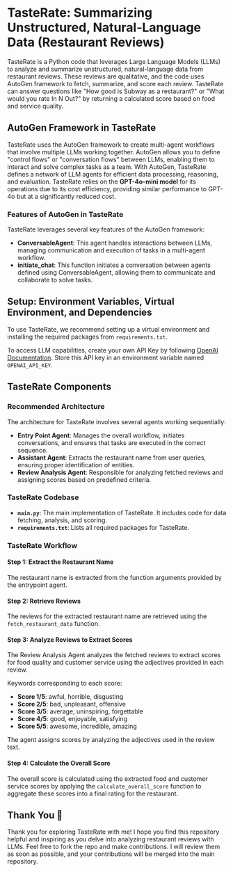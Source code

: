 # TasteRate: Summarizing Unstructured, Natural-Language Data (Restaurant Reviews)

TasteRate is a Python code that leverages Large Language Models (LLMs) to analyze and summarize unstructured, natural-language data from restaurant reviews. These reviews are qualitative, and the code uses AutoGen framework to fetch, summarize, and score each review. TasteRate can answer questions like "How good is Subway as a restaurant?" or "What would you rate In N Out?" by returning a calculated score based on food and service quality.

## AutoGen Framework in TasteRate

TasteRate uses the AutoGen framework to create multi-agent workflows that involve multiple LLMs working together. AutoGen allows you to define "control flows" or "conversation flows" between LLMs, enabling them to interact and solve complex tasks as a team. With AutoGen, TasteRate defines a network of LLM agents for efficient data processing, reasoning, and evaluation. TasteRate relies on the **GPT-4o-mini model** for its operations due to its cost efficiency, providing similar performance to GPT-4o but at a significantly reduced cost.

### Features of AutoGen in TasteRate

TasteRate leverages several key features of the AutoGen framework:

- **ConversableAgent**: This agent handles interactions between LLMs, managing communication and execution of tasks in a multi-agent workflow.
- **initiate_chat**: This function initiates a conversation between agents defined using ConversableAgent, allowing them to communicate and collaborate to solve tasks.

## Setup: Environment Variables, Virtual Environment, and Dependencies

To use TasteRate, we recommend setting up a virtual environment and installing the required packages from `requirements.txt`.

To access LLM capabilities, create your own API Key by following [OpenAI Documentation](https://platform.openai.com/docs/quickstart). Store this API key in an environment variable named `OPENAI_API_KEY`.

## TasteRate Components

### Recommended Architecture

The architecture for TasteRate involves several agents working sequentially:

- **Entry Point Agent**: Manages the overall workflow, initiates conversations, and ensures that tasks are executed in the correct sequence.
- **Assistant Agent**: Extracts the restaurant name from user queries, ensuring proper identification of entities.
- **Review Analysis Agent**: Responsible for analyzing fetched reviews and assigning scores based on predefined criteria.

### TasteRate Codebase

- **`main.py`**: The main implementation of TasteRate. It includes code for data fetching, analysis, and scoring.
- **`requirements.txt`**: Lists all required packages for TasteRate.

### TasteRate Workflow

#### Step 1: Extract the Restaurant Name

The restaurant name is extracted from the function arguments provided by the entrypoint agent.

#### Step 2: Retrieve Reviews

The reviews for the extracted restaurant name are retrieved using the `fetch_restaurant_data` function.

#### Step 3: Analyze Reviews to Extract Scores

The Review Analysis Agent analyzes the fetched reviews to extract scores for food quality and customer service using the adjectives provided in each review.

Keywords corresponding to each score:

- **Score 1/5**: awful, horrible, disgusting
- **Score 2/5**: bad, unpleasant, offensive
- **Score 3/5**: average, uninspiring, forgettable
- **Score 4/5**: good, enjoyable, satisfying
- **Score 5/5**: awesome, incredible, amazing

The agent assigns scores by analyzing the adjectives used in the review text.

#### Step 4: Calculate the Overall Score

The overall score is calculated using the extracted food and customer service scores by applying the `calculate_overall_score` function to aggregate these scores into a final rating for the restaurant.

## Thank You 🙏

Thank you for exploring TasteRate with me! I hope you find this repository helpful and inspiring as you delve into analyzing restaurant reviews with LLMs. Feel free to fork the repo and make contributions. I will review them as soon as possible, and your contributions will be merged into the main repository.
